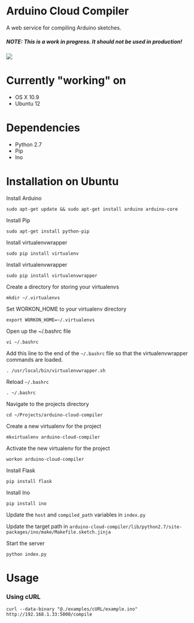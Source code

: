 Arduino Cloud Compiler
======================

A web service for compiling Arduino sketches.
##### NOTE: This is a work in progress. It should not be used in production!

![](http://codybonney.com/content/images/2014/Feb/arduino_cloud_compiler.png)

Currently "working" on
======================
* OS X 10.9
* Ubuntu 12

Dependencies
======================
* Python 2.7
* Pip
* Ino

Installation on Ubuntu
======================
Install Arduino

```
sudo apt-get update && sudo apt-get install arduino arduino-core
```

Install Pip

```
sudo apt-get install python-pip
```

Install virtualenvwrapper

```
sudo pip install virtualenv
```

Install virtualenvwrapper

```
sudo pip install virtualenvwrapper
```

Create a directory for storing your virtualenvs

```
mkdir ~/.virtualenvs
```

Set WORKON_HOME to your virtualenv directory

```
export WORKON_HOME=~/.virtualenvs
```

Open up the ~/.bashrc file

```
vi ~/.bashrc
```

Add this line to the end of the `~/.bashrc` file so that the virtualenvwrapper commands are loaded.

```
. /usr/local/bin/virtualenvwrapper.sh
```

Reload `~/.bashrc`

```
. ~/.bashrc
```

Navigate to the projects directory

```
cd ~/Projects/arduino-cloud-compiler
```

Create a new virtualenv for the project

```
mkvirtualenv arduino-cloud-compiler
```

Activate the new virtualenv for the project

```
workon arduino-cloud-compiler
```

Install Flask

```
pip install flask
```

Install Ino

```
pip install ino
```

Update the `host` and `compiled_path` variables in `index.py`

Update the target path in `arduino-cloud-compiler/lib/python2.7/site-packages/ino/make/Makefile.sketch.jinja`

Start the server

```
python index.py
```

Usage
======================

### Using cURL
```
curl --data-binary "@./examples/cURL/example.ino" http://192.168.1.33:5000/compile
```
